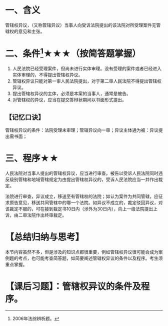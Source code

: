 # 一、含义
管辖权异议，（又称管辖异议）当事人向受诉法院提出的该法院对所受理案件无管辖权的意见和主张。
# 二、条件[^1]★★★（按简答题掌握）
1. 人民法院已经受理案件，但尚未进行实体审理。没有受理的案件或者已经进入实体审理的，不得提出管辖权异议。
2. 管辖权异议只能对第一审人民法院提出，对于第二审人民法院不得提出管辖权异议。
3. 提出管辖权异议的主体，必须是本案的当事人，通常是被告。
4. 对管辖权的异议，应当在提交答辩状期间以书面形式提出。
## 【记忆口诀】
管辖权异议的条件：法院受理未审理；管辖异议向一审；异议主体通为被：异议提出需书面；
# 三、程序★★
人民法院对当事人提出的管辖权异议，应当进行审查。被告以受诉人民法院同时违反级别管辖和地域管辖规定为由提出管辖权异议的，受诉人民法院应当一并作出裁定。

法院进行审查，异议成立，移送至有管辖权的法院；如认为案件为共同管辖，应征求原告意见，移送共同管辖中的哪一个法院。如异议不成立的，裁定驳回异议，对该裁定不服的，可在接到裁定书10日内（涉外为30日内），向上一级法院提出上诉，由二审法院作出终审裁定。
# 【总结归纳与思考】
本节内容虽然不多，但是涉及的知识点都很重要，例如管辖权异议很可能会成为案例题的考点，也可能考查简答题，如简要阐述管辖权异议的条件以及程序。考生须重点掌握。
# 【课后习题】：管辖权异议的条件及程序。

[^1]:2006年法综辨析题。